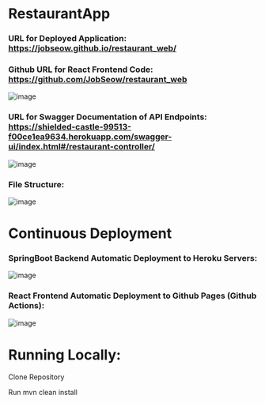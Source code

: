 # RestaurantApp 

###  URL for Deployed Application: https://jobseow.github.io/restaurant_web/

###   Github URL for React Frontend Code: https://github.com/JobSeow/restaurant_web


![image](https://github.com/JobSeow/restaurantApp/assets/46678618/b82b6168-c434-4e8a-9d34-b5c5b49d8aaf)




###  URL for Swagger Documentation of API Endpoints: https://shielded-castle-99513-f00ce1ea9634.herokuapp.com/swagger-ui/index.html#/restaurant-controller/

![image](https://github.com/JobSeow/restaurantApp/assets/46678618/97193140-6959-4319-a121-8d87c70455a0)


### File Structure:

![image](https://github.com/JobSeow/restaurantApp/assets/46678618/a9c8a7e9-5fd4-43cc-9901-6f89e42a31b0)



# Continuous Deployment

### SpringBoot Backend Automatic Deployment to Heroku Servers:
![image](https://github.com/JobSeow/restaurantApp/assets/46678618/3db216d7-30b0-41d9-885d-a3af0478dc8a)

### React Frontend Automatic Deployment to Github Pages (Github Actions):

![image](https://github.com/JobSeow/restaurantApp/assets/46678618/00334594-66c1-49f9-8c23-2c2695a26d6a)


# Running Locally:
Clone Repository


Run mvn clean install
